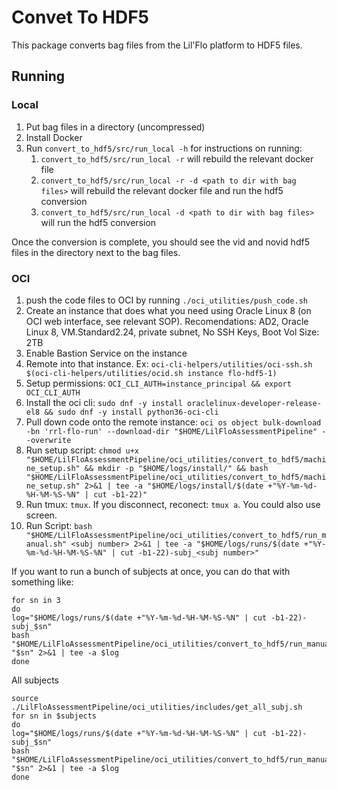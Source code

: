 # Convet To HDF5

This package converts bag files from the Lil'Flo platform to HDF5 files.

## Running

### Local

1.  Put bag files in a directory (uncompressed)
2.  Install Docker
3.  Run `convert_to_hdf5/src/run_local -h` for instructions on running:
    1.  `convert_to_hdf5/src/run_local -r` will rebuild the relevant docker file
    2.  `convert_to_hdf5/src/run_local -r -d <path to dir with bag files>` will rebuild the relevant docker file and run the hdf5 conversion
    3.  `convert_to_hdf5/src/run_local -d <path to dir with bag files>` will run the hdf5 conversion

Once the conversion is complete, you should see the vid and novid hdf5 files in the directory
next to the bag files.

### OCI

1.  push the code files to OCI by running `./oci_utilities/push_code.sh`
2.  Create an instance that does what you need using Oracle Linux 8 (on OCI web interface, see relevant SOP). Recomendations: AD2, Oracle Linux 8, VM.Standard2.24, private subnet, No SSH Keys, Boot Vol Size: 2TB
3.  Enable Bastion Service on the instance
4.  Remote into that instance. Ex:
    `oci-cli-helpers/utilities/oci-ssh.sh $(oci-cli-helpers/utilities/ocid.sh instance flo-hdf5-1)`
5.  Setup permissions: `OCI_CLI_AUTH=instance_principal && export OCI_CLI_AUTH`
6.  Install the oci cli: `sudo dnf -y install oraclelinux-developer-release-el8 && sudo dnf -y install python36-oci-cli`
7.  Pull down code onto the remote instance:
    `oci os object bulk-download -bn 'rrl-flo-run' --download-dir "$HOME/LilFloAssessmentPipeline" --overwrite`
8.  Run setup script: `chmod u+x "$HOME/LilFloAssessmentPipeline/oci_utilities/convert_to_hdf5/machine_setup.sh" && mkdir -p "$HOME/logs/install/" && bash "$HOME/LilFloAssessmentPipeline/oci_utilities/convert_to_hdf5/machine_setup.sh" 2>&1 | tee -a "$HOME/logs/install/$(date +"%Y-%m-%d-%H-%M-%S-%N" | cut -b1-22)"`
9.  Run tmux: `tmux`. If you disconnect, reconect: `tmux a`. You could also use screen.
10. Run Script: ` bash "$HOME/LilFloAssessmentPipeline/oci_utilities/convert_to_hdf5/run_manual.sh" <subj number> 2>&1 | tee -a "$HOME/logs/runs/$(date +"%Y-%m-%d-%H-%M-%S-%N" | cut -b1-22)-subj_<subj number>"  `

If you want to run a bunch of subjects at once, you can do that with something like:

```{bash}
for sn in 3
do
log="$HOME/logs/runs/$(date +"%Y-%m-%d-%H-%M-%S-%N" | cut -b1-22)-subj_$sn"
bash "$HOME/LilFloAssessmentPipeline/oci_utilities/convert_to_hdf5/run_manual.sh" "$sn" 2>&1 | tee -a $log
done
```

All subjects

```{bash}
source ./LilFloAssessmentPipeline/oci_utilities/includes/get_all_subj.sh
for sn in $subjects
do
log="$HOME/logs/runs/$(date +"%Y-%m-%d-%H-%M-%S-%N" | cut -b1-22)-subj_$sn"
bash "$HOME/LilFloAssessmentPipeline/oci_utilities/convert_to_hdf5/run_manual.sh" "$sn" 2>&1 | tee -a $log
done
```
